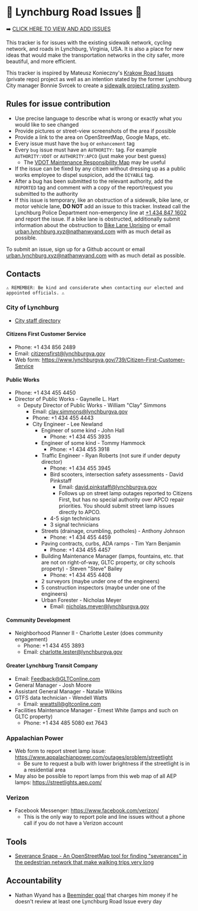 # 🚧 Lynchburg Road Issues 🚧

➡️ [CLICK HERE TO VIEW AND ADD ISSUES](https://github.com/Lynchburg-Urban-Network/lynchburg-road-issues/issues)

This tracker is for issues with the existing sidewalk network, cycling network, and roads in Lynchburg, Virginia, USA. It is also a place for new ideas that would make the transportation networks in the city safer, more beautiful, and more efficient.

This tracker is inspired by Mateusz Konieczny's [Krakow Road Issues](https://github.com/matkoniecz/Krakow/issues) (private repo) project as well as an intention stated by the former Lynchburg City manager Bonnie Svrcek to create a [sidewalk project rating system](https://wset.com/news/local/lynchburg-to-create-sidewalk-rating-system-for-city-residents).

## Rules for issue contribution
* Use precise language to describe what is wrong or exactly what you would like to see changed
* Provide pictures or street-view screenshots of the area if possible
* Provide a link to the area on OpenStreetMap, Google Maps, etc.
* Every issue must have the `bug` or `enhancement` tag
* Every `bug` issue must have an `AUTHORITY:` tag. For example `AUTHORITY:VDOT` or `AUTHORITY:APCO` (just make your best guess)
  * The [VDOT Maintenance Responsibility Map](https://vdot.maps.arcgis.com/apps/mapviewer/index.html?layers=c557bfd8c83e4ff4a93699ddf3c956b8) may be useful
* If the issue can be fixed by any citizen without dressing up as a public works employee to dispel suspicion, add the `DIYABLE` tag.
* After a bug has been submitted to the relevant authority, add the `REPORTED` tag and comment with a copy of the report/request you submitted to the authority
* If this issue is temporary, like an obstruction of a sidewalk, bike lane, or motor vehicle lane, **DO NOT** add an issue to this tracker. Instead call the Lynchburg Police Department non-emergency line at [+1 434 847 1602](tel:+14348471602) and report the issue. If a bike lane is obstructed, additionally submit information about the obstruction to [Bike Lane Uprising](https://www.bikelaneuprising.com/) or email [urban.lynchburg.xyz@nathanwyand.com](mailto:urban.lynchburg.xyz@nathanwyand.com) with as much detail as possible.

To submit an issue, sign up for a Github account or email [urban.lynchburg.xyz@nathanwyand.com](mailto:urban.lynchburg.xyz@nathanwyand.com) with as much detail as possible.

## Contacts
`⚠️ REMEMBER: Be kind and considerate when contacting our elected and appointed officials. ⚠️`

### City of Lynchburg
* [City staff directory](https://www.lynchburgva.gov/Directory.aspx)
#### Citizens First Customer Service
* Phone: +1 434 856 2489
* Email: citizensfirst@lynchburgva.gov
* Web form: https://www.lynchburgva.gov/739/Citizen-First-Customer-Service
#### Public Works
* Phone: +1 434 455 4450
* Director of Public Works - Gaynelle L. Hart
    * Deputy Director of Public Works - William "Clay" Simmons
        * Email: clay.simmons@lynchburgva.gov
        * Phone: +1 434 455 4443
        * City Engineer - Lee Newland
            * Engineer of some kind - John Hall
                * Phone: +1 434 455 3935
            * Engineer of some kind - Tommy Hammock
                * Phone: +1 434 455 3918
            * Traffic Engineer - Ryan Roberts (not sure if under deputy director)
                * Phone: +1 434 455 3945
                * Bird scooters, intersection safety assessments - David Pinkstaff
                    * Email: david.pinkstaff@lynchburgva.gov
                    * Follows up on street lamp outages reported to Citizens First, but has no special authority over APCO repair priorities. You should submit street lamp issues directly to APCO.
                * 4-5 sign technicians
                * 3 signal technicians
            * Streets (drainage, crumbling, potholes) - Anthony Johnson
                * Phone: +1 434 455 4459
            * Paving contracts, curbs, ADA ramps - Tim Yarn Benjamin
                * Phone: +1 434 455 4457
            * Building Maintenance Manager (lamps, fountains, etc. that are not on right-of-way, GLTC property, or city schools property) - Steven "Steve" Bailey
                * Phone: +1 434 455 4408
            * 2 surveyors (maybe under one of the engineers)
            * 5 construction inspectors (maybe under one of the engineers)
            * Urban Forester - Nicholas Meyer
                * Email: nicholas.meyer@lynchburgva.gov

#### Community Development
* Neighborhood Planner II - Charlotte Lester (does community engagement)
    * Phone: +1 434 455 3893
    * Email: charlotte.lester@lynchburgva.gov
#### Greater Lynchburg Transit Company
* Email: Feedback@GLTConline.com
* General Manager - Josh Moore
* Assistant General Manager - Natalie Wilkins
* GTFS data technician - Wendell Watts
  * Email: wwattsII@gltconline.com
* Facilities Maintenance Manager - Ernest White (lamps and such on GLTC property)
  * Phone: +1 434 485 5080 ext 7643
### Appalachian Power
* Web form to report street lamp issue: https://www.appalachianpower.com/outages/problem/streetlight
    * Be sure to request a bulb with lower brightness if the streetlight is in a residential area
* May also be possible to report lamps from this web map of all AEP lamps: https://streetlights.aep.com/
### Verizon
* Facebook Messenger: https://www.facebook.com/verizon/
    * This is the only way to report pole and line issues without a phone call if you do not have a Verizon account

## Tools
* [Severance Snape - An OpenStreetMap tool for finding "severances" in the pedestrian network that make walking trips very long](https://dabreegster.github.io/severance_snape)

## Accountability
* Nathan Wyand has a [Beeminder goal](https://www.beeminder.com/partytax/lri) that charges him money if he doesn't review at least one Lynchburg Road Issue every day
